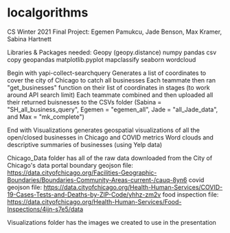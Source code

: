 # localgorithms
CS Winter 2021 Final Project:
Egemen Pamukcu, Jade Benson, Max Kramer, Sabina Hartnett

Libraries & Packages needed: 
Geopy (geopy.distance)
numpy 
pandas 
csv
copy
geopandas 
matplotlib.pyplot 
mapclassify 
seaborn 
wordcloud

Begin with yapi-collect-searchquery
  Generates a list of coordinates to cover the city of Chicago to catch all businesses 
  Each teammate then ran "get_businesses" function on their list of coordinates in stages (to work around API search limit)
  Each teammate combined and then uploaded all their returned buisnesses to the CSVs folder (Sabina = "SH_all_business_query", Egemen = "egemen_all", Jade = "all_Jade_data", and Max = "mk_complete")   
  
End with Visualizations 
  generates geospatial visualizations of all the open/closed businesses in Chicago and COVID metrics 
  Word clouds and descriptive summaries of businesses (using Yelp data) 
  
Chicago_Data folder has all of the raw data downloaded from the City of Chicago's data portal 
boundary geojson file: https://data.cityofchicago.org/Facilities-Geographic-Boundaries/Boundaries-Community-Areas-current-/cauq-8yn6
covid geojson file: https://data.cityofchicago.org/Health-Human-Services/COVID-19-Cases-Tests-and-Deaths-by-ZIP-Code/yhhz-zm2v
food inspection file: https://data.cityofchicago.org/Health-Human-Services/Food-Inspections/4ijn-s7e5/data

Visualizations folder has the images we created to use in the presentation 
